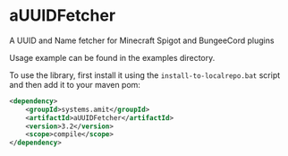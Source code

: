 # aUUIDFetcher
A UUID and Name fetcher for Minecraft Spigot and BungeeCord plugins

Usage example can be found in the examples directory.

To use the library, first install it using the `install-to-localrepo.bat` script and then add it to your maven pom:

```xml
<dependency>
    <groupId>systems.amit</groupId>
    <artifactId>aUUIDFetcher</artifactId>
    <version>3.2</version>
    <scope>compile</scope>
</dependency>
```